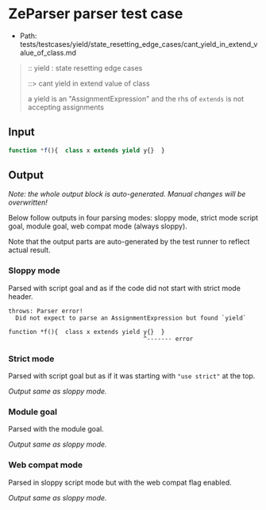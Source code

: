 # ZeParser parser test case

- Path: tests/testcases/yield/state_resetting_edge_cases/cant_yield_in_extend_value_of_class.md

> :: yield : state resetting edge cases
>
> ::> cant yield in extend value of class
>
> a yield is an "AssignmentExpression" and the rhs of `extends` is not accepting assignments

## Input


`````js
function *f(){  class x extends yield y{}  }
`````

## Output

_Note: the whole output block is auto-generated. Manual changes will be overwritten!_

Below follow outputs in four parsing modes: sloppy mode, strict mode script goal, module goal, web compat mode (always sloppy).

Note that the output parts are auto-generated by the test runner to reflect actual result.

### Sloppy mode

Parsed with script goal and as if the code did not start with strict mode header.

`````
throws: Parser error!
  Did not expect to parse an AssignmentExpression but found `yield`

function *f(){  class x extends yield y{}  }
                                      ^------- error
`````

### Strict mode

Parsed with script goal but as if it was starting with `"use strict"` at the top.

_Output same as sloppy mode._

### Module goal

Parsed with the module goal.

_Output same as sloppy mode._

### Web compat mode

Parsed in sloppy script mode but with the web compat flag enabled.

_Output same as sloppy mode._

